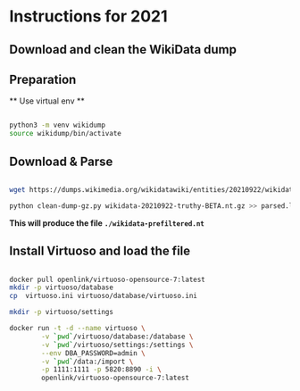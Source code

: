 # Instructions for 2021
##  Download and clean the WikiData dump

## Preparation


** Use virtual env **

```bash

python3 -m venv wikidump
source wikidump/bin/activate

```



## Download & Parse


```bash

wget https://dumps.wikimedia.org/wikidatawiki/entities/20210922/wikidata-20210922-truthy-BETA.nt.gz

python clean-dump-gz.py wikidata-20210922-truthy-BETA.nt.gz >> parsed.log
```

**This will produce the file `./wikidata-prefiltered.nt`**


## Install Virtuoso and load the file

```bash

docker pull openlink/virtuoso-opensource-7:latest
mkdir -p virtuoso/database
cp  virtuoso.ini virtuoso/database/virtuoso.ini

mkdir -p virtuoso/settings

docker run -t -d --name virtuoso \
        -v `pwd`/virtuoso/database:/database \
        -v `pwd`/virtuoso/settings:/settings \
        --env DBA_PASSWORD=admin \
        -v `pwd`/data:/import \
        -p 1111:1111 -p 5820:8890 -i \
        openlink/virtuoso-opensource-7:latest

```
